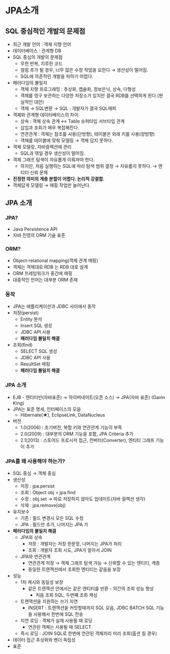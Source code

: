 # JPA소개

## SQL 중심적인 개발의 문제점

- 최근 개발 언어 : 객체 지향 언어
- 데이터베이스 : 관계형 DB
- SQL 중심의 개발의 문제점
    - 무한 반복, 지루한 코드
    - 컬럼 추가 될 경우, 너무 많은 수정 작업을 요한다 → 생산성이 떨어짐.
    - SQL에 의존적인 개발을 피하기 어렵다.
- 패러다임의 불일치
    - 객체 지향 프로그래밍 : 추상화, 캡슐화, 정보은닉, 상속, 다형성
    - 객체를 영구 보관하는 다양한 저장소가 있지만 결국 RDB를 선택하게 된다.(현실적인 대안)
    - 객체 → SQL변환 → SQL : 개발자가 결국 SQL매퍼
- 객체와 관계형 데이터베이스의 차이
    - 상속 : 객체 상속 관계 ↔ Table 슈퍼타입 서브타입 관계
    - 삽입과 조회가 매우 복잡해진다.
    - 연관관계 : 객체는 참조를 사용(단방향), 테이블은 외래 키를 사용(양방향)
    - 객체를 테이블에 맞춰 모델링 → 객체 답지 못하다.
- 객체 모델링, 자바컬렉션에 관리
    - SQL과 엮일 경우 생산성이 떨어짐.
- 객체 그래프 탐색이 자유롭게 이뤄져야 한다.
    - 하지만, 처음 실행하는 SQL에 따라 탐색 범위 결정 → 자유롭지 못하다. → 엔티티 신뢰 문제
- **진정한 의미의 계층 분할이 어렵다. 논리적 강결합.**
- 객체답게 모델링 → 매핑 작업만 늘어난다.

## JPA 소개

### JPA?

- Java Persistence API
- 자바 진영의 ORM 기술 표준

### ORM?

- Object-relational mapping(객체 관계 매핑)
- 객체는 객체대로 RDB 는 RDB 대로 설계
- ORM 프레임워크가 중간에 매핑
- 대중적인 언어는 대부분 ORM 존재

### 동작

- JPA는 애플리케이션과 JDBC 사이에서 동작
- 저장(persist)
    - Entity 분석
    - Insert SQL 생성
    - JDBC API 사용
    - **패러다임 불일치 해결**
- 조회(find)
    - SELECT SQL 생성
    - JDBC API 사용
    - ResultSet 매핑
    - **패러다임 불일치 해결**

### JPA 소개

- EJB - 엔티티빈(자바표준) → 하이버네이트(오픈 소스) → JPA(자바 표준) (Gavin King)
- JPA는 표준 명세, 인터페이스의 모음
    - Hibernate(★), EclipseLink, DataNucleus
- 버전
    - 1.0(2006) : 초기버전, 복합 키와 연관관계 기능이 부족
    - 2.0(2009) : 대부분의 ORM 기능을 포함, JPA Criteria 추가
    - 2.1(2013) : 스토어드 프로시저 접근, 컨버터(Converter), 엔티티 그래프 기능이 추가

### JPA를 왜 사용해야 하는가?

- SQL 중심 → 객체 중심
- 생산성
    - 저장 : jpa.persist
    - 조회 : Object obj = jpa.find
    - 수정 : obj.set → 따로 저장하지 않아도 업데이트(자바 컬렉션 생각)
    - 삭제 : jpa.remove(obj)
- 유지보수
    - 기존 : 필드 변경시 모든 SQL 수정
    - JPA : 필드만 추가, 나머지는 JPA 가
- **패러다임의 불일치 해결**
    - JPA와 상속
        - 저장 : 개발자는 저장 한문장, 나머지는 JPA가 처리
        - 조회 : 개발자 조회 시도, JPA가 알아서 JOIN
    - JPA와 연관관계
        - 연관관계 저장 → 객체 그래프 탐색 가능 → 신뢰할 수 있는 엔티티, 계층
        - 동일한 트랜잭션에서 조회한 엔티티는 같음을 보장
- 성능
    - 1차 캐시와 동일성 보장
        - 같은 트랜잭션 안에서는 같은 엔티티를 반환 - 약간의 조회 성능 향상
            - 처음 조회 SQL, 두번째 조회 캐싱
    - 트랜잭션을 지원하는 쓰기 지연
        - INSERT : 트랜잭션을 커밋할때까지 SQL 모음, JDBC BATCH SQL 기능을 사용해서 한번에 SQL  전송
    - 지연 로딩 : 객체가 실제 사용될 때 로딩
        - 연관된 객체는 사용될 때 SELECT
    - 즉시 로딩 : JOIN SQL로 한번에 연관된 객체끼리 미리 조회(옵션 킬 경우)
- 데이터 접근 추상화와 벤더 독립성
- 표준